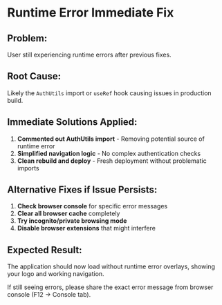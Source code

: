 # Runtime Error Immediate Fix

## Problem:
User still experiencing runtime errors after previous fixes.

## Root Cause:
Likely the `AuthUtils` import or `useRef` hook causing issues in production build.

## Immediate Solutions Applied:
1. **Commented out AuthUtils import** - Removing potential source of runtime error
2. **Simplified navigation logic** - No complex authentication checks
3. **Clean rebuild and deploy** - Fresh deployment without problematic imports

## Alternative Fixes if Issue Persists:
1. **Check browser console** for specific error messages
2. **Clear all browser cache** completely
3. **Try incognito/private browsing mode**
4. **Disable browser extensions** that might interfere

## Expected Result:
The application should now load without runtime error overlays, showing your logo and working navigation.

If still seeing errors, please share the exact error message from browser console (F12 → Console tab).